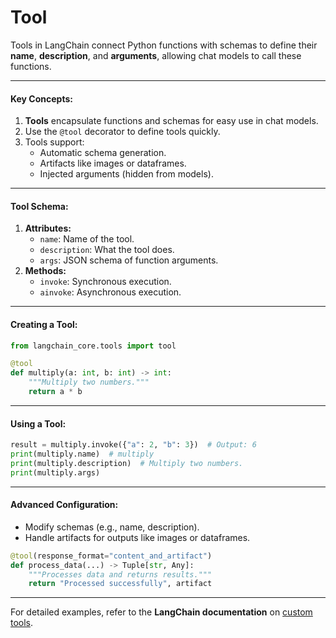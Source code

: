 # Tool


Tools in LangChain connect Python functions with schemas to define their **name**, **description**, and **arguments**, allowing chat models to call these functions.

---

#### **Key Concepts:**
1. **Tools** encapsulate functions and schemas for easy use in chat models.
2. Use the `@tool` decorator to define tools quickly.
3. Tools support:
   - Automatic schema generation.
   - Artifacts like images or dataframes.
   - Injected arguments (hidden from models).

---

#### **Tool Schema:**
1. **Attributes:**
   - `name`: Name of the tool.
   - `description`: What the tool does.
   - `args`: JSON schema of function arguments.
2. **Methods:**
   - `invoke`: Synchronous execution.
   - `ainvoke`: Asynchronous execution.

---

#### **Creating a Tool:**
```python
from langchain_core.tools import tool

@tool
def multiply(a: int, b: int) -> int:
    """Multiply two numbers."""
    return a * b
```

---

#### **Using a Tool:**
```python
result = multiply.invoke({"a": 2, "b": 3})  # Output: 6
print(multiply.name)  # multiply
print(multiply.description)  # Multiply two numbers.
print(multiply.args)
```

---

#### **Advanced Configuration:**
- Modify schemas (e.g., name, description).
- Handle artifacts for outputs like images or dataframes.
```python
@tool(response_format="content_and_artifact")
def process_data(...) -> Tuple[str, Any]:
    """Processes data and returns results."""
    return "Processed successfully", artifact
```

---

For detailed examples, refer to the **LangChain documentation** on [custom tools](https://docs.langchain.com).
